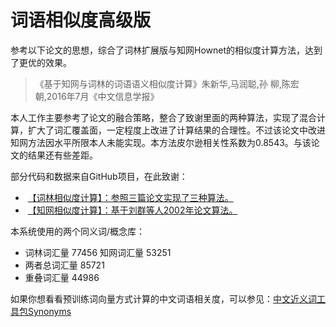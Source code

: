 # 词语相似度高级版
参考以下论文的思想，综合了词林扩展版与知网Hownet的相似度计算方法，达到了更优的效果。
>《基于知网与词林的词语语义相似度计算》朱新华,马润聪,孙 柳,陈宏朝,2016年7月《中文信息学报》</br>

本人工作主要参考了论文的融合策略，整合了致谢里面的两种算法，实现了混合计算，扩大了词汇覆盖面，一定程度上改进了计算结果的合理性。不过该论文中改进知网方法因水平所限本人未能实现。本方法皮尔逊相关性系数为0.8543。与该论文的结果还有些差距。</br>

部分代码和数据来自GitHub项目，在此致谢：</br>
+  [【词林相似度计算】：参照三篇论文实现了三种算法。](https://github.com/ashengtx/CilinSimilarity)
+  [【知网相似度计算】：基于刘群等人2002年论文算法。](https://github.com/240400968/hownet-similarity)

本系统使用的两个同义词/概念库：</br>
+ 词林词汇量 77456 	 知网词汇量 53251
+ 两者总词汇量 85721 
+ 重叠词汇量 44986

如果你想看看预训练词向量方式计算的中文词语相关度，可以参见：[中文近义词工具包Synonyms](https://github.com/huyingxi/Synonyms)
